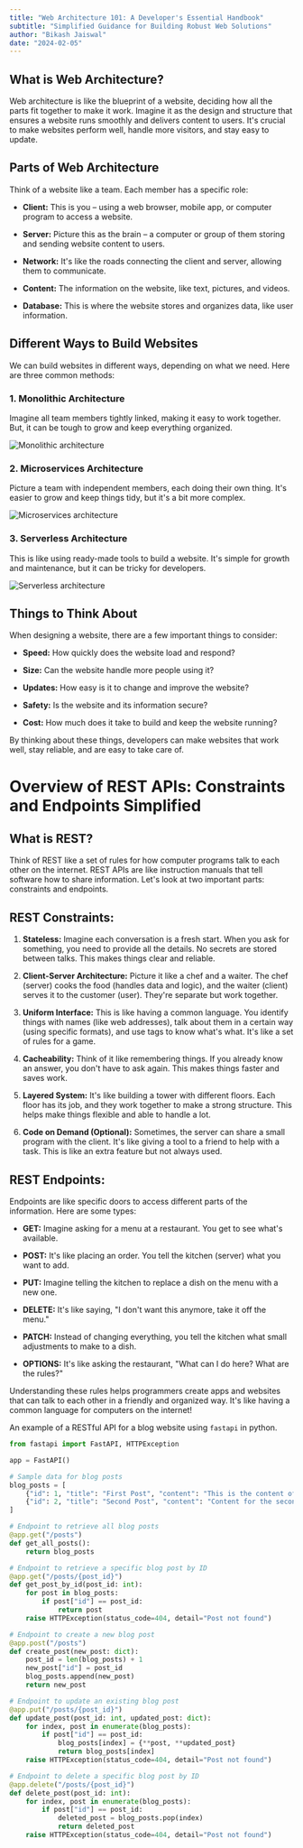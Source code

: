 ```yaml
---
title: "Web Architecture 101: A Developer's Essential Handbook"
subtitle: "Simplified Guidance for Building Robust Web Solutions"
author: "Bikash Jaiswal"
date: "2024-02-05"
---
```


## What is Web Architecture?
Web architecture is like the blueprint of a website, deciding how all the parts fit together to make it work. Imagine it as the design and structure that ensures a website runs smoothly and delivers content to users. It's crucial to make websites perform well, handle more visitors, and stay easy to update.

## Parts of Web Architecture
Think of a website like a team. Each member has a specific role:

- **Client:** This is you – using a web browser, mobile app, or computer program to access a website.
  
- **Server:** Picture this as the brain – a computer or group of them storing and sending website content to users.

- **Network:** It's like the roads connecting the client and server, allowing them to communicate.

- **Content:** The information on the website, like text, pictures, and videos.

- **Database:** This is where the website stores and organizes data, like user information.

## Different Ways to Build Websites

We can build websites in different ways, depending on what we need. Here are three common methods:

### 1. Monolithic Architecture

Imagine all team members tightly linked, making it easy to work together. But, it can be tough to grow and keep everything organized.

![Monolithic architecture](url-to-image)

### 2. Microservices Architecture

Picture a team with independent members, each doing their own thing. It's easier to grow and keep things tidy, but it's a bit more complex.

![Microservices architecture](url-to-image)

### 3. Serverless Architecture

This is like using ready-made tools to build a website. It's simple for growth and maintenance, but it can be tricky for developers.

![Serverless architecture](url-to-image)

## Things to Think About

When designing a website, there are a few important things to consider:

- **Speed:** How quickly does the website load and respond?
  
- **Size:** Can the website handle more people using it?
  
- **Updates:** How easy is it to change and improve the website?

- **Safety:** Is the website and its information secure?

- **Cost:** How much does it take to build and keep the website running?

By thinking about these things, developers can make websites that work well, stay reliable, and are easy to take care of.

# Overview of REST APIs: Constraints and Endpoints Simplified

## What is REST?

Think of REST like a set of rules for how computer programs talk to each other on the internet. REST APIs are like instruction manuals that tell software how to share information. Let's look at two important parts: constraints and endpoints.

## REST Constraints:

1. **Stateless:** Imagine each conversation is a fresh start. When you ask for something, you need to provide all the details. No secrets are stored between talks. This makes things clear and reliable.

2. **Client-Server Architecture:** Picture it like a chef and a waiter. The chef (server) cooks the food (handles data and logic), and the waiter (client) serves it to the customer (user). They're separate but work together.

3. **Uniform Interface:** This is like having a common language. You identify things with names (like web addresses), talk about them in a certain way (using specific formats), and use tags to know what's what. It's like a set of rules for a game.

4. **Cacheability:** Think of it like remembering things. If you already know an answer, you don't have to ask again. This makes things faster and saves work.

5. **Layered System:** It's like building a tower with different floors. Each floor has its job, and they work together to make a strong structure. This helps make things flexible and able to handle a lot.

6. **Code on Demand (Optional):** Sometimes, the server can share a small program with the client. It's like giving a tool to a friend to help with a task. This is like an extra feature but not always used.

## REST Endpoints:

Endpoints are like specific doors to access different parts of the information. Here are some types:

- **GET:** Imagine asking for a menu at a restaurant. You get to see what's available.

- **POST:** It's like placing an order. You tell the kitchen (server) what you want to add.

- **PUT:** Imagine telling the kitchen to replace a dish on the menu with a new one.

- **DELETE:** It's like saying, "I don't want this anymore, take it off the menu."

- **PATCH:** Instead of changing everything, you tell the kitchen what small adjustments to make to a dish.

- **OPTIONS:** It's like asking the restaurant, "What can I do here? What are the rules?"

Understanding these rules helps programmers create apps and websites that can talk to each other in a friendly and organized way. It's like having a common language for computers on the internet!

An example of a RESTful API for a blog website using `fastapi` in python.

```python
from fastapi import FastAPI, HTTPException

app = FastAPI()

# Sample data for blog posts
blog_posts = [
    {"id": 1, "title": "First Post", "content": "This is the content of the first post."},
    {"id": 2, "title": "Second Post", "content": "Content for the second blog post."},
]

# Endpoint to retrieve all blog posts
@app.get("/posts")
def get_all_posts():
    return blog_posts

# Endpoint to retrieve a specific blog post by ID
@app.get("/posts/{post_id}")
def get_post_by_id(post_id: int):
    for post in blog_posts:
        if post["id"] == post_id:
            return post
    raise HTTPException(status_code=404, detail="Post not found")

# Endpoint to create a new blog post
@app.post("/posts")
def create_post(new_post: dict):
    post_id = len(blog_posts) + 1
    new_post["id"] = post_id
    blog_posts.append(new_post)
    return new_post

# Endpoint to update an existing blog post
@app.put("/posts/{post_id}")
def update_post(post_id: int, updated_post: dict):
    for index, post in enumerate(blog_posts):
        if post["id"] == post_id:
            blog_posts[index] = {**post, **updated_post}
            return blog_posts[index]
    raise HTTPException(status_code=404, detail="Post not found")

# Endpoint to delete a specific blog post by ID
@app.delete("/posts/{post_id}")
def delete_post(post_id: int):
    for index, post in enumerate(blog_posts):
        if post["id"] == post_id:
            deleted_post = blog_posts.pop(index)
            return deleted_post
    raise HTTPException(status_code=404, detail="Post not found")


```
